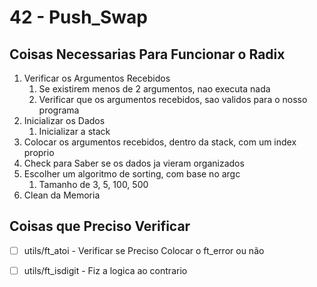 # 42 - Push_Swap

## Coisas Necessarias Para Funcionar o Radix

1. Verificar os Argumentos Recebidos
    1. Se existirem menos de 2 argumentos, nao executa nada
    2. Verificar que os argumentos recebidos, sao validos para o nosso programa
2. Inicializar os Dados
    1. Inicializar a stack
3. Colocar os argumentos recebidos, dentro da stack, com um index proprio
4. Check para Saber se os dados ja vieram organizados
5. Escolher um algoritmo de sorting, com base no argc
    1. Tamanho de 3, 5, 100, 500
6. Clean da Memoria

## Coisas que Preciso Verificar

- [ ] utils/ft_atoi - Verificar se Preciso Colocar o ft_error ou não
- [ ] utils/ft_isdigit - Fiz a logica ao contrario



